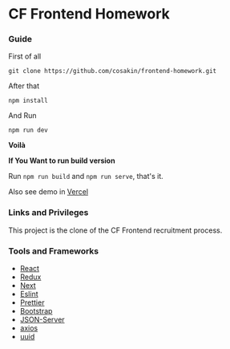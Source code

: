# CF Frontend Homework

### Guide

First of all

```
git clone https://github.com/cosakin/frontend-homework.git
```

After that

```
npm install
```

And Run

```
npm run dev
```

**Voilà**

**If You Want to run build version**

Run `npm run build` and `npm run serve`, that's it.

Also see demo in [Vercel]()

### Links and Privileges

This project is the clone of the CF Frontend recruitment process.

### Tools and Frameworks

- [React](https://reactjs.org)
- [Redux](https://redux.js.org/)
- [Next](https://nextjs.org)
- [Eslint](https://eslint.org/)
- [Prettier](https://prettier.io/)
- [Bootstrap](https://getbootstrap.com/)
- [JSON-Server](https://github.com/typicode/json-server)
- [axios](https://github.com/axios/axios)
- [uuid](https://github.com/uuidjs/uuid)
